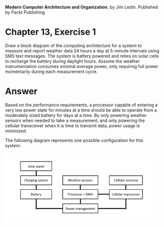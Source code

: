 __Modern Computer Architecture and Organization__, by Jim Ledin. Published by Packt Publishing
# Chapter 13, Exercise 1

Draw a block diagram of the computing architecture for a system to measure and report weather data 24 hours a day at 5-minute intervals using SMS text messages. The system is battery powered and relies on solar cells to recharge the battery during daylight hours. Assume the weather instrumentation consumes minimal average power, only requiring full power momentarily during each measurement cycle.

# Answer
Based on the performance requirements, a processor capable of entering a very low power state for minutes at a time should be able to operate from a moderately sized battery for days at a time. By only powering weather sensors when needed to take a measurement, and only powering the cellular transceiver when it is time to transmit data, power usage is minimized.

The following diagram represents one possible configuration for this system:

![Weather station system diagram](weather_sys_diagram.png)